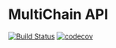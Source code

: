 # MultiChain API

[![Build Status](https://travis-ci.org/Tilkal/multichain-api.svg?branch=master)](https://travis-ci.org/Tilkal/multichain-api)
[![codecov](https://codecov.io/gh/Tilkal/multichain-api/branch/master/graph/badge.svg)](https://codecov.io/gh/Tilkal/multichain-api)
